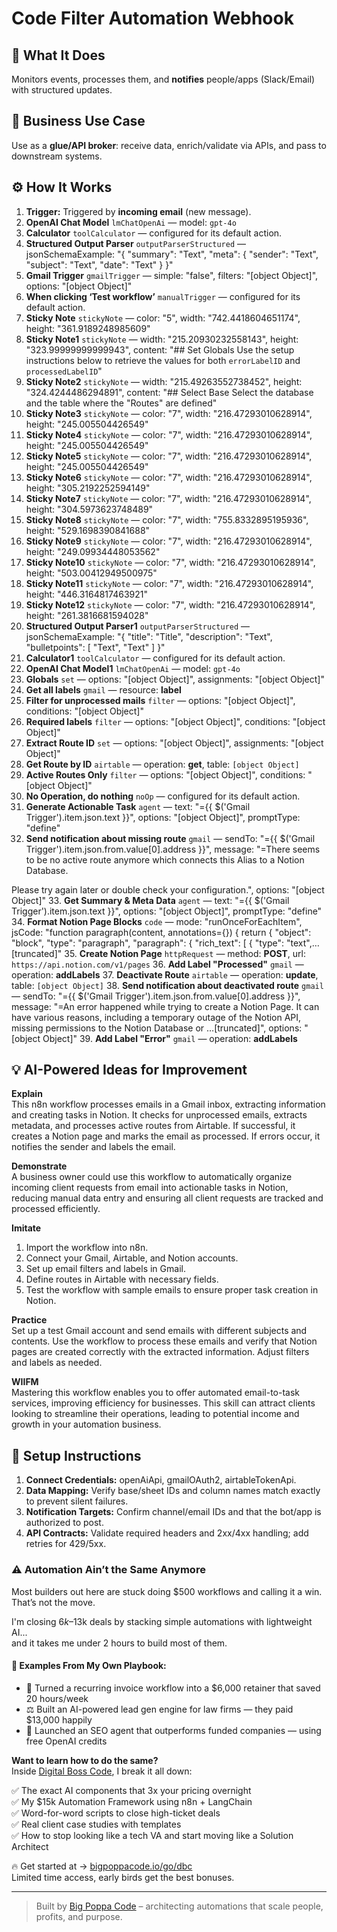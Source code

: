 # Code Filter Automation Webhook
  ## 🚀 What It Does
  Monitors events, processes them, and **notifies** people/apps (Slack/Email) with structured updates.
  
  ## 💼 Business Use Case
  Use as a **glue/API broker**: receive data, enrich/validate via APIs, and pass to downstream systems.
  
  ## ⚙️ How It Works
  1. **Trigger:** Triggered by **incoming email** (new message).
  2. **OpenAI Chat Model** `lmChatOpenAi` — model: `gpt-4o`
3. **Calculator** `toolCalculator` — configured for its default action.
4. **Structured Output Parser** `outputParserStructured` — jsonSchemaExample: "{
  "summary": "Text",
  "meta": {
    "sender": "Text",
    "subject": "Text",
    "date": "Text"
  }
}"
5. **Gmail Trigger** `gmailTrigger` — simple: "false", filters: "[object Object]", options: "[object Object]"
6. **When clicking ‘Test workflow’** `manualTrigger` — configured for its default action.
7. **Sticky Note** `stickyNote` — color: "5", width: "742.4418604651174", height: "361.9189248985609"
8. **Sticky Note1** `stickyNote` — width: "215.20930232558143", height: "323.99999999999943", content: "## Set Globals
Use the setup instructions below to retrieve the values for both `errorLabelID` and `processedLabelID`"
9. **Sticky Note2** `stickyNote` — width: "215.49263552738452", height: "324.4244486294891", content: "## Select Base
Select the database and the table where the "Routes" are defined"
10. **Sticky Note3** `stickyNote` — color: "7", width: "216.47293010628914", height: "245.005504426549"
11. **Sticky Note4** `stickyNote` — color: "7", width: "216.47293010628914", height: "245.005504426549"
12. **Sticky Note5** `stickyNote` — color: "7", width: "216.47293010628914", height: "245.005504426549"
13. **Sticky Note6** `stickyNote` — color: "7", width: "216.47293010628914", height: "305.2192252594149"
14. **Sticky Note7** `stickyNote` — color: "7", width: "216.47293010628914", height: "304.5973623748489"
15. **Sticky Note8** `stickyNote` — color: "7", width: "755.8332895195936", height: "529.1698390841688"
16. **Sticky Note9** `stickyNote` — color: "7", width: "216.47293010628914", height: "249.09934448053562"
17. **Sticky Note10** `stickyNote` — color: "7", width: "216.47293010628914", height: "503.00412949500975"
18. **Sticky Note11** `stickyNote` — color: "7", width: "216.47293010628914", height: "446.3164817463921"
19. **Sticky Note12** `stickyNote` — color: "7", width: "216.47293010628914", height: "261.3816681594028"
20. **Structured Output Parser1** `outputParserStructured` — jsonSchemaExample: "{
  "title": "Title",
  "description": "Text",
  "bulletpoints": [
    "Text",
    "Text"
  ]
}"
21. **Calculator1** `toolCalculator` — configured for its default action.
22. **OpenAI Chat Model1** `lmChatOpenAi` — model: `gpt-4o`
23. **Globals** `set` — options: "[object Object]", assignments: "[object Object]"
24. **Get all labels** `gmail` — resource: **label**
25. **Filter for unprocessed mails** `filter` — options: "[object Object]", conditions: "[object Object]"
26. **Required labels** `filter` — options: "[object Object]", conditions: "[object Object]"
27. **Extract Route ID** `set` — options: "[object Object]", assignments: "[object Object]"
28. **Get Route by ID** `airtable` — operation: **get**, table: `[object Object]`
29. **Active Routes Only** `filter` — options: "[object Object]", conditions: "[object Object]"
30. **No Operation, do nothing** `noOp` — configured for its default action.
31. **Generate Actionable Task** `agent` — text: "={{ $('Gmail Trigger').item.json.text }}", options: "[object Object]", promptType: "define"
32. **Send notification about missing route** `gmail` — sendTo: "={{ $('Gmail Trigger').item.json.from.value[0].address }}", message: "=There seems to be no active route anymore which connects this Alias to a Notion Database.

Please try again later or double check your configuration.", options: "[object Object]"
33. **Get Summary & Meta Data** `agent` — text: "={{ $('Gmail Trigger').item.json.text }}", options: "[object Object]", promptType: "define"
34. **Format Notion Page Blocks** `code` — mode: "runOnceForEachItem", jsCode: "function paragraph(content, annotations={}) {
  return {
    "object": "block",
    "type": "paragraph",
    "paragraph": {
      "rich_text": [
        {
          "type": "text",…[truncated]"
35. **Create Notion Page** `httpRequest` — method: **POST**, url: `https://api.notion.com/v1/pages`
36. **Add Label "Processed"** `gmail` — operation: **addLabels**
37. **Deactivate Route** `airtable` — operation: **update**, table: `[object Object]`
38. **Send notification about deactivated route** `gmail` — sendTo: "={{ $('Gmail Trigger').item.json.from.value[0].address }}", message: "=An error happened while trying to create a Notion Page. It can have various reasons, including a temporary outage of the Notion API, missing permissions to the Notion Database or …[truncated]", options: "[object Object]"
39. **Add Label "Error"** `gmail` — operation: **addLabels**
  
  ## 💡 AI-Powered Ideas for Improvement
  **Explain**  
This n8n workflow processes emails in a Gmail inbox, extracting information and creating tasks in Notion. It checks for unprocessed emails, extracts metadata, and processes active routes from Airtable. If successful, it creates a Notion page and marks the email as processed. If errors occur, it notifies the sender and labels the email.

**Demonstrate**  
A business owner could use this workflow to automatically organize incoming client requests from email into actionable tasks in Notion, reducing manual data entry and ensuring all client requests are tracked and processed efficiently.

**Imitate**  
1. Import the workflow into n8n.
2. Connect your Gmail, Airtable, and Notion accounts.
3. Set up email filters and labels in Gmail.
4. Define routes in Airtable with necessary fields.
5. Test the workflow with sample emails to ensure proper task creation in Notion.

**Practice**  
Set up a test Gmail account and send emails with different subjects and contents. Use the workflow to process these emails and verify that Notion pages are created correctly with the extracted information. Adjust filters and labels as needed.

**WIIFM**  
Mastering this workflow enables you to offer automated email-to-task services, improving efficiency for businesses. This skill can attract clients looking to streamline their operations, leading to potential income and growth in your automation business.
  
  ## 🔧 Setup Instructions
  1. **Connect Credentials:** openAiApi, gmailOAuth2, airtableTokenApi.
2. **Data Mapping:** Verify base/sheet IDs and column names match exactly to prevent silent failures.
3. **Notification Targets:** Confirm channel/email IDs and that the bot/app is authorized to post.
4. **API Contracts:** Validate required headers and 2xx/4xx handling; add retries for 429/5xx.
  
### ⚠️ Automation Ain’t the Same Anymore

Most builders out here are stuck doing $500 workflows and calling it a win.  
That’s not the move.  

I'm closing $6k–$13k deals by stacking simple automations with lightweight AI...  
and it takes me under 2 hours to build most of them.

#### 🧠 Examples From My Own Playbook:
- 🔁 Turned a recurring invoice workflow into a $6,000 retainer that saved 20 hours/week  
- ⚖️ Built an AI-powered lead gen engine for law firms — they paid $13,000 happily  
- 🚀 Launched an SEO agent that outperforms funded companies — using free OpenAI credits  

**Want to learn how to do the same?**  
Inside [Digital Boss Code](https://bigpoppacode.io/go/dbc), I break it all down:

✅ The exact AI components that 3x your pricing overnight  
✅ My $15k Automation Framework using n8n + LangChain  
✅ Word-for-word scripts to close high-ticket deals  
✅ Real client case studies with templates  
✅ How to stop looking like a tech VA and start moving like a Solution Architect  

🔥 Get started at → [bigpoppacode.io/go/dbc](https://bigpoppacode.io/go/dbc)  
Limited time access, early birds get the best bonuses.

---
> Built by [Big Poppa Code](https://bigpoppacode.io) – architecting automations that scale people, profits, and purpose.
  